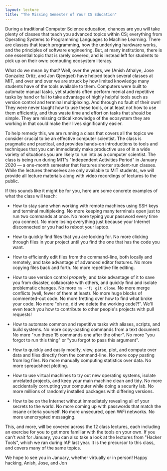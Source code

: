 ```yaml
---
layout: lecture
title: "The Missing Semester of Your CS Education"
---
```


During a traditional Computer Science education, chances are you will
take plenty of classes that teach you advanced topics within CS;
everything from Operating Systems to Programming Languages to Machine
Learning. There are classes that teach programming, how the underlying
hardware works, and the principles of software engineering. But, at many
institutions, there is one essential topic that is rarely covered, and
is instead left for students to pick up on their own: computing
ecosystem literacy.

What do we mean by that? Well, over the years, we (Anish Athalye, Jose
Gonzalez Ortiz, and Jon Gjengset) have helped teach several classes at
MIT, and over and over we are struck by how limited knowledge many
students have of the tools available to them. Computers were built to
automate manual tasks, yet students often perform menial and repetitive
tasks by hand or fail to take advantage of highly helpful tools such as
version control and terminal multiplexing. And through no fault of their
own! They were never taught how to use these tools, or at least not how
to use them efficiently, and thus waste time and effort on tasks that
_should_ be simple. They are missing critical knowledge of the ecosystem
they are working in that could make their lives significantly easier.

To help remedy this, we are running a class that covers all the topics
we consider crucial to be an effective computer scientist. The class is
pragmatic and practical, and provides hands-on introductions to tools
and techniques that you can immediately make productive use of in a wide
variety of situations you are likely to run into as a computer
scientist. The class is being run during MIT's "Independent Activities
Period" in January 2020 — a one-month semester that features shorter
student-run classes. While the lectures themselves are only available to
MIT students, we will provide all lecture materials along with video
recordings of lectures to the public.

If this sounds like it might be for you, here are some concrete
examples of what the class will teach:

 - How to stay sane when working with remote machines using SSH keys and
   terminal multiplexing. No more keeping many terminals open just to
   run two commands at once. No more typing your password every time you
   connect. No more losing everything just because your Internet
   disconnected or you had to reboot your laptop.
   <script id="asciicast-288948" src="https://asciinema.org/a/288948.js" async class="asciicast"></script>

 - How to quickly find files that you are looking for.  No
   more clicking through files in your project until you find the one
   that has the code you want.
   <script id="asciicast-288380" src="https://asciinema.org/a/288380.js" async class="asciicast"></script>

 - How to efficiently edit files from the command-line, both locally and
   remotely, and take advantage of advanced editor features. No more
   copying files back and forth. No more repetitive file editing.
   <script id="asciicast-288382" src="https://asciinema.org/a/288382.js" async class="asciicast"></script>

 - How to use version control _properly_, and take advantage of it to
   save you from disaster, collaborate with others, and quickly find and
   isolate problematic changes. No more `rm -rf; git clone`. No more
   merge conflicts (well, fewer of them at least). No more huge blocks
   of commented-out code. No more fretting over how to find what broke
   your code. No more "oh no, did we delete the working code?!". We'll
   even teach you how to contribute to other people's projects with pull
   requests!
   <script id="asciicast-288934" src="https://asciinema.org/a/288934.js" async class="asciicast"></script>

 - How to automate common and repetitive tasks with aliases, scripts,
   and build systems. No more copy-pasting commands from a text
   document. No more "run these 15 commands one after the other". No
   more "you forgot to run this thing" or "you forgot to pass this
   argument".
   <script id="asciicast-288386" src="https://asciinema.org/a/288386.js" async class="asciicast"></script>

 - How to quickly and easily modify, view, parse, plot, and compute over
   data and files directly from the command-line. No more copy pasting
   from log files. No more manually computing statistics over data. No
   more spreadsheet plotting.
 - How to use virtual machines to try out new operating systems, isolate
   unrelated projects, and keep your main machine clean and tidy. No
   more accidentally corrupting your computer while doing a security
   lab. No more millions of randomly installed packages with differing
   versions.
 - How to be on the Internet without immediately revealing all of your
   secrets to the world. No more coming up with passwords that match the
   insane criteria yourself. No more unsecured, open WiFi networks. No
   more unencrypted messaging.

This, and more, will be covered across the 12 class lectures, each
including an exercise for you to get more familiar with the tools on
your own. If you can't wait for January, you can also take a look at the
lectures from "Hacker Tools", which we ran during IAP last year. It is
the precursor to this class, and covers many of the same topics.

We hope to see you in January, whether virtually or in person!
Happy hacking,
Anish, Jose, and Jon

<script>
window.addEventListener('load', function() {
   var x = document.getElementsByClassName("asciicast");
   var i;
   for (i = 0; i < x.length; i++) {
     x[i].style.setProperty('margin-left', "-7rem");
   }
})

</script>